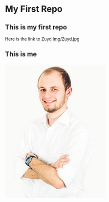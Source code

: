 # My First Repo
## This is my first repo
Here is the link to Zuyd
[img/Zuyd.jpg](https://www.zuyd.nl/) 
## This is me
![Sander Schmeitz](img/sander_schmeitz.png)
